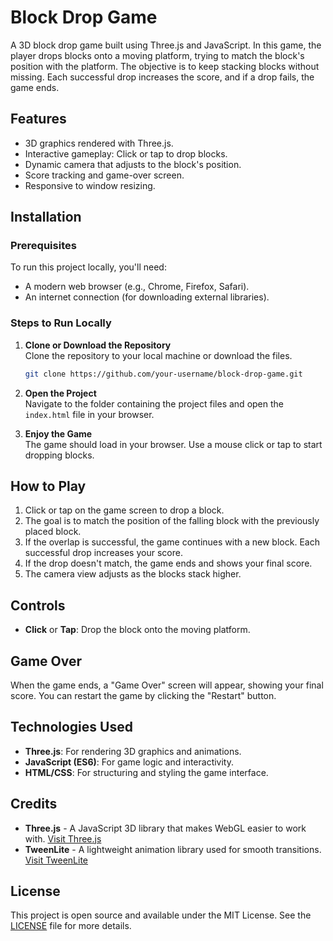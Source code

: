 # Block Drop Game

A 3D block drop game built using Three.js and JavaScript. In this game, the player drops blocks onto a moving platform, trying to match the block's position with the platform. The objective is to keep stacking blocks without missing. Each successful drop increases the score, and if a drop fails, the game ends.

## Features
- 3D graphics rendered with Three.js.
- Interactive gameplay: Click or tap to drop blocks.
- Dynamic camera that adjusts to the block's position.
- Score tracking and game-over screen.
- Responsive to window resizing.

## Installation

### Prerequisites
To run this project locally, you'll need:
- A modern web browser (e.g., Chrome, Firefox, Safari).
- An internet connection (for downloading external libraries).

### Steps to Run Locally

1. **Clone or Download the Repository**  
   Clone the repository to your local machine or download the files.

   ```bash
   git clone https://github.com/your-username/block-drop-game.git
   ```

2. **Open the Project**  
   Navigate to the folder containing the project files and open the `index.html` file in your browser.

3. **Enjoy the Game**  
   The game should load in your browser. Use a mouse click or tap to start dropping blocks.

## How to Play
1. Click or tap on the game screen to drop a block.
2. The goal is to match the position of the falling block with the previously placed block. 
3. If the overlap is successful, the game continues with a new block. Each successful drop increases your score.
4. If the drop doesn't match, the game ends and shows your final score.
5. The camera view adjusts as the blocks stack higher.

## Controls
- **Click** or **Tap**: Drop the block onto the moving platform.
  
## Game Over
When the game ends, a "Game Over" screen will appear, showing your final score. You can restart the game by clicking the "Restart" button.

## Technologies Used
- **Three.js**: For rendering 3D graphics and animations.
- **JavaScript (ES6)**: For game logic and interactivity.
- **HTML/CSS**: For structuring and styling the game interface.

## Credits
- **Three.js** - A JavaScript 3D library that makes WebGL easier to work with. [Visit Three.js](https://threejs.org/)
- **TweenLite** - A lightweight animation library used for smooth transitions. [Visit TweenLite](https://greensock.com/tweenlite/)

## License
This project is open source and available under the MIT License. See the [LICENSE](LICENSE) file for more details.
